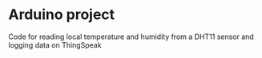 # Arduino project

Code for reading local temperature and humidity from a DHT11 sensor and logging data on ThingSpeak